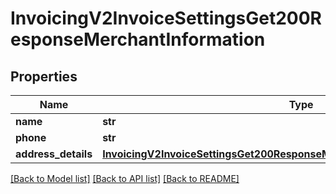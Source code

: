 # InvoicingV2InvoiceSettingsGet200ResponseMerchantInformation

## Properties
Name | Type | Description | Notes
------------ | ------------- | ------------- | -------------
**name** | **str** |  | [optional] 
**phone** | **str** |  | [optional] 
**address_details** | [**InvoicingV2InvoiceSettingsGet200ResponseMerchantInformationAddressDetails**](InvoicingV2InvoiceSettingsGet200ResponseMerchantInformationAddressDetails.md) |  | [optional] 

[[Back to Model list]](../README.md#documentation-for-models) [[Back to API list]](../README.md#documentation-for-api-endpoints) [[Back to README]](../README.md)


